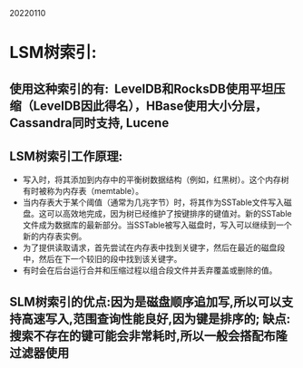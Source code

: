 20220110
# LSM树索引:
## 使用这种索引的有:  LevelDB和RocksDB使用平坦压缩（LevelDB因此得名），HBase使用大小分层，Cassandra同时支持, Lucene
## LSM树索引工作原理:
* 写入时，将其添加到内存中的平衡树数据结构（例如，红黑树）。这个内存树有时被称为内存表（memtable）。
* 当内存表大于某个阈值（通常为几兆字节）时，将其作为SSTable文件写入磁盘。这可以高效地完成，因为树已经维护了按键排序的键值对。新的SSTable文件成为数据库的最新部分。当SSTable被写入磁盘时，写入可以继续到一个新的内存表实例。
* 为了提供读取请求，首先尝试在内存表中找到关键字，然后在最近的磁盘段中，然后在下一个较旧的段中找到该关键字。
* 有时会在后台运行合并和压缩过程以组合段文件并丢弃覆盖或删除的值。
## SLM树索引的优点:因为是磁盘顺序追加写,所以可以支持高速写入,范围查询性能良好,因为键是排序的; 缺点: 搜索不存在的键可能会非常耗时,所以一般会搭配布隆过滤器使用
